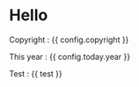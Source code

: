 # Hello

Copyright : {{ config.copyright }}

This year : {{ config.today.year }}

Test : {{ test }}
